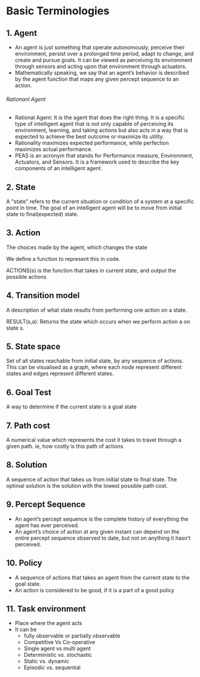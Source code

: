 # Basic Terminologies 

## 1. Agent
- An agent is just something that operate autonomously, perceive their environment, persist over a prolonged time period, adapt to change, and create and pursue goals. It can be viewed as perceiving its environment through sensors and acting upon that environment through actuators.
- Mathematically speaking, we say that an agent’s behavior is described by the agent function that maps any given percept sequence to an action.
  
###### Rationanl Agent
- Rational Agent: It is the agent that does the right thing. It is a specific type of intelligent agent that is not only capable of perceiving its environment, learning, and taking actions but also acts in a way that is expected to achieve the best outcome or maximize its utility.
- Rationality maximizes expected performance, while perfection maximizes actual performance.
- PEAS is an acronym that stands for Performance measure, Environment, Actuators, and Sensors. It is a framework used to describe the key components of an intelligent agent.


## 2. State
A "state" refers to the current situation or condition of a system at a specific point in time. The goal of an intelligent agent will be to move from initial state to final(expected) state.

## 3. Action
The choices made by the agent, which changes the state

We define a function to represent this in code.

ACTIONS(s) is the function that takes in current state, and output the possible actions

## 4.  Transition model
A description of what state results from performing one action on a state.

RESULT(s,a): Returns the state which occurs when we perform action a on state s.

## 5. State space
Set of all states reachable from initial state, by any sequence of actions. This can be visualised as a graph, where each node represent different states and edges represent different states.

## 6. Goal Test
A way to determine if the current state is a goal state

## 7. Path cost
A numerical value which represents the cost it takes to travel through a given path. 
ie, how costly is this path of actions

## 8. Solution
A sequence of action that takes us from initial state to final state. The optimal solution is the solution with the lowest possible path cost.

## 9. Percept Sequence
- An agent’s percept sequence is the complete history of everything the agent has ever perceived.
- An agent’s choice of action at any given instant can depend on the entire percept sequence observed to date, but not on anything it hasn’t perceived.

## 10. Policy
- A sequence of actions that takes an agent from the current state to the goal state.
- An action is considered to be good, if it is a part of a good policy
  
## 11. Task environment
- Place where the agent acts
- It can be 
  - fully observable or partially observable
  - Competitive Vs Co-operative
  - Single agent vs multi agent
  - Deterministic vs. stochastic
  - Static vs. dynamic
  - Episodic vs. sequential